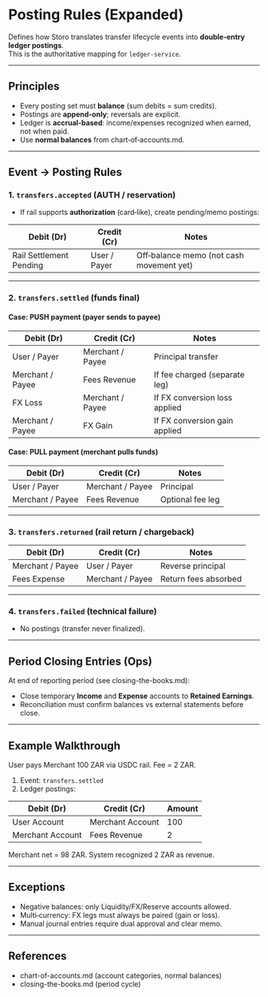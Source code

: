 # Posting Rules (Expanded)

Defines how Storo translates transfer lifecycle events into **double‑entry ledger postings**.  
This is the authoritative mapping for `ledger-service`.

---

## Principles
- Every posting set must **balance** (sum debits = sum credits).  
- Postings are **append‑only**; reversals are explicit.  
- Ledger is **accrual‑based**: income/expenses recognized when earned, not when paid.  
- Use **normal balances** from chart‑of‑accounts.md.  

---

## Event → Posting Rules

### 1. `transfers.accepted` (AUTH / reservation)
- If rail supports **authorization** (card‑like), create pending/memo postings:

| Debit (Dr) | Credit (Cr) | Notes |
|------------|-------------|-------|
| Rail Settlement Pending | User / Payer | Off‑balance memo (not cash movement yet) |

---

### 2. `transfers.settled` (funds final)

#### Case: PUSH payment (payer sends to payee)
| Debit (Dr) | Credit (Cr) | Notes |
|------------|-------------|-------|
| User / Payer | Merchant / Payee | Principal transfer |
| Merchant / Payee | Fees Revenue | If fee charged (separate leg) |
| FX Loss | Merchant / Payee | If FX conversion loss applied |
| Merchant / Payee | FX Gain | If FX conversion gain applied |

#### Case: PULL payment (merchant pulls funds)
| Debit (Dr) | Credit (Cr) | Notes |
|------------|-------------|-------|
| User / Payer | Merchant / Payee | Principal |
| Merchant / Payee | Fees Revenue | Optional fee leg |

---

### 3. `transfers.returned` (rail return / chargeback)

| Debit (Dr) | Credit (Cr) | Notes |
|------------|-------------|-------|
| Merchant / Payee | User / Payer | Reverse principal |
| Fees Expense | Merchant / Payee | Return fees absorbed |

---

### 4. `transfers.failed` (technical failure)
- No postings (transfer never finalized).

---

## Period Closing Entries (Ops)

At end of reporting period (see closing-the-books.md):

- Close temporary **Income** and **Expense** accounts to **Retained Earnings**.  
- Reconciliation must confirm balances vs external statements before close.  

---

## Example Walkthrough

User pays Merchant 100 ZAR via USDC rail. Fee = 2 ZAR.

1. Event: `transfers.settled`
2. Ledger postings:

| Debit (Dr) | Credit (Cr) | Amount |
|------------|-------------|--------|
| User Account | Merchant Account | 100 |
| Merchant Account | Fees Revenue | 2 |

Merchant net = 98 ZAR. System recognized 2 ZAR as revenue.

---

## Exceptions

- Negative balances: only Liquidity/FX/Reserve accounts allowed.  
- Multi‑currency: FX legs must always be paired (gain or loss).  
- Manual journal entries require dual approval and clear memo.  

---

## References

- chart-of-accounts.md (account categories, normal balances)  
- closing-the-books.md (period cycle)  
